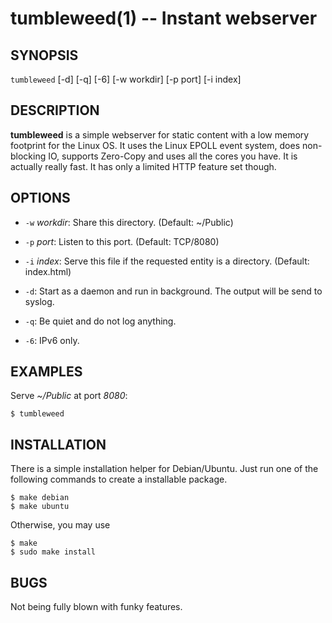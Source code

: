 tumbleweed(1) -- Instant webserver
==================================

## SYNOPSIS

`tumbleweed` [-d] [-q] [-6] [-w workdir] [-p port] [-i index]

## DESCRIPTION

**tumbleweed** is a simple webserver for static content with a low memory
footprint for the Linux OS. It uses the Linux EPOLL event system, does
non-blocking IO, supports Zero-Copy and uses all the cores you have. It is
actually really fast. It has only a limited HTTP feature set though.

## OPTIONS

  * `-w` *workdir*:
    Share this directory. (Default: ~/Public)

  * `-p` *port*:
	Listen to this port. (Default: TCP/8080)

  * `-i` *index*:
	Serve this file if the requested entity is a directory. (Default: index.html)

  * `-d`:
	Start as a daemon and run in background. The output will be send to syslog.

  * `-q`:
	Be quiet and do not log anything.

  * `-6`:
	IPv6 only.

## EXAMPLES

Serve *~/Public* at port *8080*:

	$ tumbleweed

## INSTALLATION

There is a simple installation helper for Debian/Ubuntu. Just run one of the
following commands to create a installable package.

	$ make debian
	$ make ubuntu

Otherwise, you may use

	$ make
	$ sudo make install

## BUGS

Not being fully blown with funky features.
